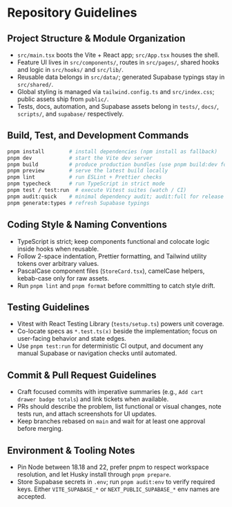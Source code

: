 # Repository Guidelines

## Project Structure & Module Organization
- `src/main.tsx` boots the Vite + React app; `src/App.tsx` houses the shell.
- Feature UI lives in `src/components/`, routes in `src/pages/`, shared hooks and logic in `src/hooks/` and `src/lib/`.
- Reusable data belongs in `src/data/`; generated Supabase typings stay in `src/shared/`.
- Global styling is managed via `tailwind.config.ts` and `src/index.css`; public assets ship from `public/`.
- Tests, docs, automation, and Supabase assets belong in `tests/`, `docs/`, `scripts/`, and `supabase/` respectively.

## Build, Test, and Development Commands
```bash
pnpm install        # install dependencies (npm install as fallback)
pnpm dev            # start the Vite dev server
pnpm build          # produce production bundles (use pnpm build:dev for debug)
pnpm preview        # serve the latest build locally
pnpm lint           # run ESLint + Prettier checks
pnpm typecheck      # run TypeScript in strict mode
pnpm test / test:run  # execute Vitest suites (watch / CI)
pnpm audit:quick    # minimal dependency audit; audit:full for release
pnpm generate:types # refresh Supabase typings
```

## Coding Style & Naming Conventions
- TypeScript is strict; keep components functional and colocate logic inside hooks when reusable.
- Follow 2-space indentation, Prettier formatting, and Tailwind utility tokens over arbitrary values.
- PascalCase component files (`StoreCard.tsx`), camelCase helpers, kebab-case only for raw assets.
- Run `pnpm lint` and `pnpm format` before committing to catch style drift.

## Testing Guidelines
- Vitest with React Testing Library (`tests/setup.ts`) powers unit coverage.
- Co-locate specs as `*.test.ts(x)` beside the implementation; focus on user-facing behavior and state edges.
- Use `pnpm test:run` for deterministic CI output, and document any manual Supabase or navigation checks until automated.

## Commit & Pull Request Guidelines
- Craft focused commits with imperative summaries (e.g., `Add cart drawer badge totals`) and link tickets when available.
- PRs should describe the problem, list functional or visual changes, note tests run, and attach screenshots for UI updates.
- Keep branches rebased on `main` and wait for at least one approval before merging.

## Environment & Tooling Notes
- Pin Node between 18.18 and 22, prefer pnpm to respect workspace resolution, and let Husky install through `pnpm prepare`.
- Store Supabase secrets in `.env`; run `pnpm audit:env` to verify required keys. Either `VITE_SUPABASE_*` or `NEXT_PUBLIC_SUPABASE_*` env names are accepted.
